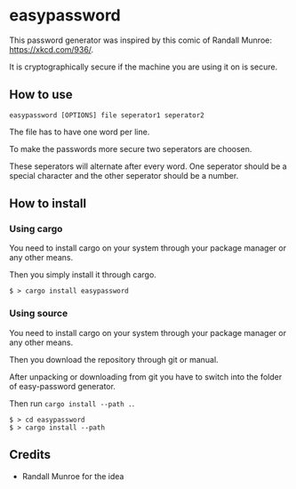 # easypassword

This password generator was inspired by this comic of Randall Munroe: https://xkcd.com/936/.

It is cryptographically secure if the machine you are using it on is secure.

## How to use

```
easypassword [OPTIONS] file seperator1 seperator2
```

The file has to have one word per line.

To make the passwords more secure two seperators are choosen.

These seperators will alternate after every word. One seperator should be a special character and the other seperator should be a number.

## How to install

### Using cargo
You need to install cargo on your system through your package manager or any other means.

Then you simply install it through cargo.

```
$ > cargo install easypassword
```

### Using source
You need to install cargo on your system through your package manager or any other means.

Then  you download the repository through git or manual.

After unpacking or downloading from git you have to switch into the folder of easy-password generator.

Then run `cargo install --path .`.


```
$ > cd easypassword
$ > cargo install --path
```

## Credits

- Randall Munroe for the idea
